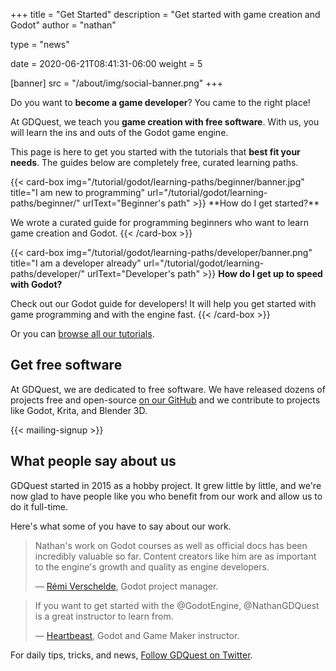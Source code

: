 +++
title = "Get Started"
description = "Get started with game creation and Godot"
author = "nathan"

type = "news"

date = 2020-06-21T08:41:31-06:00
weight = 5

[banner]
src = "/about/img/social-banner.png"
+++

Do you want to **become a game developer**? You came to the right place!

At GDQuest, we teach you **game creation with free software**. With us, you will learn the ins and outs of the Godot game engine.

This page is here to get you started with the tutorials that **best fit your needs**. The guides below are completely free, curated learning paths.


<div class="grid split2 list">
{{< card-box 
    img="/tutorial/godot/learning-paths/beginner/banner.jpg"
    title="I am new to programming" 
    url="/tutorial/godot/learning-paths/beginner/" 
    urlText="Beginner's path" >}}
**How do I get started?**

We wrote a curated guide for programming beginners who want to learn game creation and Godot.
{{< /card-box >}}

{{< card-box 
    img="/tutorial/godot/learning-paths/developer/banner.png" 
    title="I am a developer already" 
    url="/tutorial/godot/learning-paths/developer/" 
    urlText="Developer's path" >}}
**How do I get up to speed with Godot?**

Check out our Godot guide for developers! It will help you get started with game programming and with the engine fast.
{{< /card-box >}}
</div>

Or you can [browse all our tutorials](/tutorial).

## Get free software

At GDQuest, we are dedicated to free software. We have released dozens of projects free and open-source [on our GitHub](https://github.com/GDQuest/) and we contribute to projects like Godot, Krita, and Blender 3D.

<div>
<div class="card-box">
{{< mailing-signup >}}
</div>
</div>

## What people say about us

GDQuest started in 2015 as a hobby project. It grew little by little, and we're now glad to have people like you who benefit from our work and allow us to do it full-time.

Here's what some of you have to say about our work.

> Nathan's work on Godot courses as well as official docs has been incredibly valuable so far.
> Content creators like him are as important to the engine's growth and quality as engine
> developers.
>
> — [Rémi Verschelde](https://twitter.com/akien), Godot project manager.


> If you want to get started with the @GodotEngine, @NathanGDQuest is a great instructor to learn from.
>
> — [Heartbeast](https://www.youtube.com/user/uheartbeast), Godot and Game Maker instructor.

For daily tips, tricks, and news, [Follow GDQuest on Twitter](https://twitter.com/NathanGDQuest).


<!-- Join us: click here to join the GDQuest newsletter. That way, you won't miss any new tutorial, course, or open-source project we release. We also share tips and tricks there. You can unsubscribe anytime. -->


